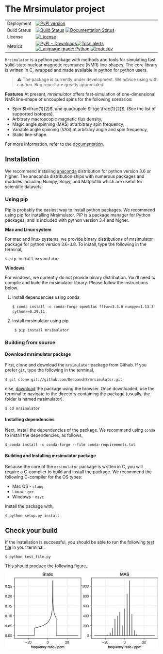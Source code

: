 # The Mrsimulator project

|              |                                                                                                                                                                                                                                                                                                                                                                                                                                                                                                                                                                                                                      |
| ------------ | -------------------------------------------------------------------------------------------------------------------------------------------------------------------------------------------------------------------------------------------------------------------------------------------------------------------------------------------------------------------------------------------------------------------------------------------------------------------------------------------------------------------------------------------------------------------------------------------------------------------- |
| Deployment   | [![PyPI version](https://badge.fury.io/py/mrsimulator.svg)](https://badge.fury.io/py/mrsimulator)                                                                                                                                                                                                                                                                                                                                                                                                                                                                                                                    |
| Build Status | [![Build Status](https://travis-ci.org/DeepanshS/mrsimulator.svg?branch=master)](https://travis-ci.org/DeepanshS/mrsimulator) [![Documentation Status](https://readthedocs.org/projects/mrsimulator/badge/?version=master)](https://mrsimulator.readthedocs.io/en/master/?badge=master)                                                                                                                                                                                                                                                                                                                              |
| License      | [![License](https://img.shields.io/badge/License-BSD%203--Clause-blue.svg)](https://opensource.org/licenses/BSD-3-Clause)                                                                                                                                                                                                                                                                                                                                                                                                                                                                                            |
| Metrics      | [![PyPI - Downloads](https://img.shields.io/pypi/dm/mrsimulator.svg)](https://img.shields.io/pypi/dm/mrsimulator)[![Total alerts](https://img.shields.io/lgtm/alerts/g/DeepanshS/mrsimulator.svg?logo=lgtm&logoWidth=18)](https://lgtm.com/projects/g/DeepanshS/mrsimulator/alerts/) [![Language grade: Python](https://img.shields.io/lgtm/grade/python/g/DeepanshS/mrsimulator.svg?logo=lgtm&logoWidth=18)](https://lgtm.com/projects/g/DeepanshS/mrsimulator/context:python) [![codecov](https://codecov.io/gh/DeepanshS/mrsimulator/branch/master/graph/badge.svg)](https://codecov.io/gh/DeepanshS/mrsimulator) |

`Mrsimulator` is a python package with methods and tools for simulating
fast solid-state nuclear magnetic resonance (NMR) line-shapes. The
core library is written in C, wrapped and made available
in python for python users.

> :warning: The package is currently under development. We advice using with caution. Bug report are greatly appreciated.

**Features**
At present, _mrsimulator_ offers fast-simulation of one-dimensional NMR
line-shape of uncoupled spins for the following scenarios:

- Spin $I=\frac{1}{2}$, and quadrupole $I \ge \frac{1}{2}$,
  (See the list of supported isotopes),
- Arbitrary macroscopic magnetic flux density,
- Magic angle spinning (MAS) at arbitrary spin frequency,
- Variable angle spinning (VAS) at arbitrary angle and spin frequency,
- Static line-shape.

For more information, refer to the
[documentation](https://mrsimulator.readthedocs.io/en/stable/).

## Installation

We recommend installing [anaconda](https://www.anaconda.com/distribution/)
distribution for python version 3.6 or higher. The anaconda distribution
ships with numerous packages and modules including Numpy, Scipy, and Matplotlib
which are useful for scientific datasets.

### Using pip

Pip is probably the easiest way to install python packages.
We recommend using pip for installing Mrsimulator. PIP is a package manager
for Python packages, and is included with python version 3.4 and higher.

**Mac and Linux system**

For mac and linux systems, we provide binary distributions of mrsimulator
package for python version 3.6-3.8. To install, type the following in the
terminal,

    $ pip install mrsimulator

**Windows**

For windows, we currently do not provide binary distribution. You'll need to compile and build the mrsimulator library. Please follow the instructions below.

1.  Install dependencies using conda

        $ conda install -c conda-forge openblas fftw>=3.3.0 numpy>=1.13.3 cython>=0.29.11

2.  Install mrsimulator using pip

         $ pip install mrsimulator

### Building from source

#### Download mrsimulator package

First, clone and download the `mrsimulator` package from Github. If you prefer
`git`, type the following in the terminal,

    $ git clone git://github.com/DeepanshS/mrsimulator.git

else, [download](https://github.com/DeepanshS/mrsimulator) the package using
the browser. Once downloaded, use the terminal to navigate to the directory
containing the package (usually, the folder is named mrsimulator).

    $ cd mrsimulator

#### Installing dependencies

Next, install the dependencies of the package. We recommend using `conda` to
install the dependencies, as follows,

    $ conda install -c conda-forge --file conda-requirements.txt

#### Building and Installing mrsimulator package

Because the core of the `mrsimulator` package is written in C, you will
require a C-compiler to build and install the package. We recommend the
following C-compiler for the OS types:

- Mac OS - `clang`
- Linux - `gcc`
- Windows - `msvc`

Install the package with,

    $ python setup.py install

## Check your build

If the installation is successful, you should be able to run the following
[test file](https://raw.github.com/DeepanshS/mrsimulator-test/master/test_file.py?raw=true)
in your terminal.

    $ python test_file.py

This should produce the following figure.

![alt text](https://raw.githubusercontent.com/DeepanshS/mrsimulator/master/docs/_static/test_output.png)
